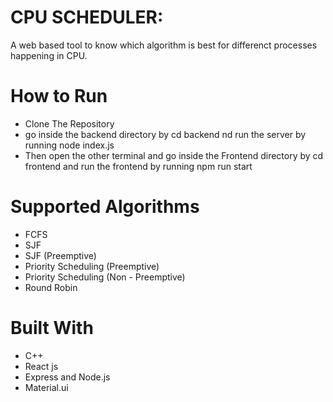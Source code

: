 # CPU SCHEDULER:

A web based tool to know which algorithm is best for differenct processes happening in CPU.


# How to Run 
  - Clone The Repository 
  - go inside the backend directory by cd backend nd run the server by running node index.js
  - Then open the other terminal and go inside the Frontend directory by cd frontend and run the frontend by running npm run start




# Supported Algorithms
  - FCFS
  - SJF
  - SJF (Preemptive)
  - Priority Scheduling (Preemptive)
  - Priority Scheduling (Non - Preemptive)
  - Round Robin
  
# Built With
  - C++
  - React js
  - Express and Node.js
  - Material.ui

